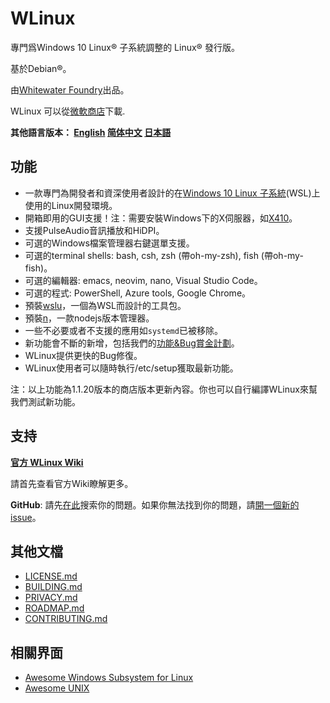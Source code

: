 # WLinux

專門爲Windows 10 Linux® 子系統調整的 Linux® 發行版。

基於Debian®。

由[Whitewater Foundry](https://whitewaterfoundry.com)出品。

WLinux 可以從[微軟商店](https://afflnk.microsoft.com/c/1291904/433017/7593?u=https%3A%2F%2Fwww.microsoft.com%2Fstore%2FproductId%2F9NV1GV1PXZ6P)下載.

**其他語言版本： [English](EADME.md) [简体中文](README.zh-hans.md) [日本語](README.ja.md)**

## 功能

- 一款專門為開發者和資深使用者設計的在[Windows 10 Linux 子系統](https://github.com/sirredbeard/Awesome-WSL)(WSL)上使用的Linux開發環境。
- 開箱即用的GUI支援！注：需要安裝Windows下的X伺服器，如[X410](http://afflnk.microsoft.com/c/1291904/459838/7593?prodsku=9NLP712ZMN9Q&u=https%3A%2F%2Fwww.microsoft.com%2Fen-us%2Fstore%2Fp%2Fx410%2F9NLP712ZMN9Q)。
- 支援PulseAudio音訊播放和HiDPI。
- 可選的Windows檔案管理器右鍵選單支援。
- 可選的terminal shells: bash, csh, zsh (帶oh-my-zsh), fish (帶oh-my-fish)。
- 可選的編輯器: emacs, neovim, nano, Visual Studio Code。
- 可選的程式: PowerShell, Azure tools, Google Chrome。
- 預裝[wslu](https://github.com/wslutilities/wslu)，一個為WSL而設計的工具包。
- 預裝[n](https://github.com/tj/n)，一款nodejs版本管理器。
- 一些不必要或者不支援的應用如`systemd`已被移除。
- 新功能會不斷的新增，包括我們的[功能&Bug賞金計劃](https://github.com/WhitewaterFoundry/WLinux/issues?q=is%3Aissue+is%3Aopen+label%3ABounty)。
- WLinux提供更快的Bug修復。
- WLinux使用者可以隨時執行/etc/setup獲取最新功能。

注：以上功能為1.1.20版本的商店版本更新內容。你也可以自行編譯WLinux來幫我們測試新功能。  

## 支持

**[官方 WLinux Wiki](https://github.com/WhitewaterFoundry/WLinux/wiki)**

請首先查看官方Wiki瞭解更多。

**GitHub**: 請先[在此](https://github.com/sirredbeard/WLinux/issues)搜索你的問題。如果你無法找到你的問題，請[開一個新的issue](https://github.com/sirredbeard/WLinux/issues/new)。

## 其他文檔

- [LICENSE.md](LICENSE.md)
- [BUILDING.md](BUILDING.md)
- [PRIVACY.md](PRIVACY.md)
- [ROADMAP.md](ROADMAP.md)
- [CONTRIBUTING.md](CONTRIBUTING.md)

## 相關界面

- [Awesome Windows Subsystem for Linux](https://github.com/sirredbeard/Awesome-WSL)
- [Awesome UNIX](https://github.com/sirredbeard/Awesome-UNIX)
